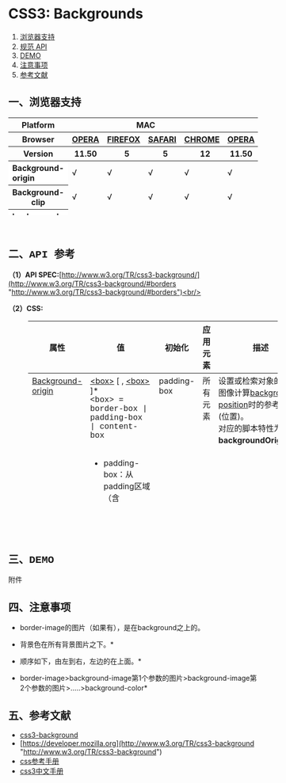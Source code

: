 # CSS3: Backgrounds

1. [浏览器支持](#spec-browser)
2. [规范 API](#spec-api)
3. [DEMO](#spec-demo)
4. [注意事项](#spec-caution)
5. [参考文献](#spec-ref)

<h2 id="spec-browser" style="font-family:Courier New">一、浏览器支持</h2>
<table class="litmus-browser-support-results zeroBorder" summary="Browser support for HTML5 Forms Inputs" height="197" width="920">
<tbody>
<tr>
<th class="primary-heading" scope="row"><span class="offScreen">Platform</span></th>
<th class="primary-heading" colspan="4" scope="colgroup">MAC</th>
<th class="primary-heading" colspan="5" scope="colgroup">WIN</th>
<th class="offScreen">%</th>
</tr>
<tr>
<th class="row-heading secondary-heading" scope="row"><span class="offScreen">Browser</span></th>
<th class="browser-id browser-opera secondary-heading" colspan="1" scope="col"><a href="http://www.opera.com/browser/" target="_blank" title="Download the Opera web browser">OPERA</a></th>
<th class="browser-firefox browser-id secondary-heading" colspan="1" scope="col"><a href="http://www.mozilla-europe.org/en/firefox/" target="_blank" title="Download the Firefox web browser">FIREFOX</a></th>
<th class="browser-id browser-safari secondary-heading" colspan="1" scope="col"><a href="http://www.apple.com/safari/download/" target="_blank" title="Download the Safari web browser">SAFARI</a></th>
<th class="browser-chrome browser-id secondary-heading" colspan="1" scope="col"><a href="http://www.google.com/chrome/" target="_blank" title="Download the Chrome web browser">CHROME</a></th>
<th class="browser-id browser-opera secondary-heading" colspan="1" scope="col"><a href="http://www.opera.com/browser/" target="_blank" title="Download the Opera web browser">OPERA</a></th>
<th class="browser-firefox browser-id secondary-heading" colspan="1" scope="colgroup"><a href="http://www.mozilla-europe.org/en/firefox/" target="_blank" title="Download the Firefox web browser">FIREFOX</a></th>
<th class="browser-id browser-safari secondary-heading" colspan="1" scope="col"><a href="http://www.apple.com/safari/download/" target="_blank" title="Download the Safari web browser">SAFARI</a></th>
<th class="browser-id browser-ie secondary-heading" colspan="1" scope="colgroup"><a href="http://www.microsoft.com/ie/" target="_blank" title="Download the Ie web browser">IE</a></th>
<th class="browser-chrome browser-id secondary-heading" colspan="1" scope="colgroup"><a href="http://www.google.com/chrome/" target="_blank" title="Download the Chrome web browser">CHROME</a></th>
<th class="offScreen">&nbsp;</th>
</tr>
<tr>
<th class="row-heading tertiary-heading" scope="row"><span class="offScreen">Version</span></th>
<th class="tertiary-heading" scope="col"> 11.50 </th>
<th class="tertiary-heading" scope="col">&nbsp;&nbsp; 5 </th>
<th class="tertiary-heading" scope="col">&nbsp;&nbsp; 5 </th>
<th class="tertiary-heading" scope="col">&nbsp;&nbsp; 12 </th>
<th class="tertiary-heading" scope="col"> 11.50 </th>
<th class="tertiary-heading" scope="col">&nbsp;&nbsp;&nbsp; 5<br>
</th>
<th class="tertiary-heading" scope="col">&nbsp;&nbsp; 5 </th>
<th class="tertiary-heading" scope="col">&nbsp;9<br>
</th>
<th class="tertiary-heading" scope="col">&nbsp;&nbsp; 12<br>
</th>
<th class="offScreen">&nbsp;</th>
</tr>
</tbody>
 
<tbody>
<tr>
<th style="text-align:left" bgcolor="#ffffff">Background-origin<br>
</th>
<td>√<br>
</td>
<td>√<br>
</td>
<td>√<br>
</td>
<td>√<br>
</td>
<td>√<br>
</td>
<td>√<br>
</td>
<td>√<br>
</td>
<td>√<br>
</td>
<td>√<br>
</td>
<td><br>
</td>
</tr>
<tr>
<th class="row-heading" scope="row">Background-clip<br>
</th>
<td>√<br>
</td>
<td>√<br>
</td>
<td class="supported">√</td>
<td class="supported">√</td>
<td>√</td>
<td>√<br>
</td>
<td class="supported">√</td>
<td>√<br>
</td>
<td class="supported">√</td>
<td class="grade-limited support-grade"><br>
</td>
</tr>
<tr>
<th style="text-align:left" bgcolor="#ffffff">background-size<br>
</th>
<td>√<br>
</td>
<td>√<br>
</td>
<td>√<br>
</td>
<td>√<br>
</td>
<td>√<br>
</td>
<td>√<br>
</td>
<td>√<br>
</td>
<td>√<br>
</td>
<td>√<br>
</td>
<td><br>
</td>
</tr>
<tr>
<th style="text-align:left" bgcolor="#ffffff">Mutiple backgrounds<br>
</th>
<td>√<br>
</td>
<td>√<br>
</td>
<td>√<br>
</td>
<td>√<br>
</td>
<td>√<br>
</td>
<td>√<br>
</td>
<td>√<br>
</td>
<td>√<br>
</td>
<td>√<br>
</td>
<td><br>
</td>
</tr>
</tbody>
</table>
<br>
<h2 id="spec-api" style="font-family:Courier New">二、API 参考</h2>

**（1）API SPEC:**[http://www.w3.org/TR/css3-background/](http://www.w3.org/TR/css3-background/#borders "http://www.w3.org/TR/css3-background/#borders")<br/>

**（2）CSS:**

<table class="proptable zeroBorder" style="margin-left:40px" height="369" width="920">
<tbody>
<tr>
<th>属性<br>
</th>
<th>值<br>
</th>
<th>初始化<br>
</th>
<th>应用元素<br>
</th>
<th>描述<br>
</th>
<th>类型<br>
</th>
</tr>
</tbody>
 
<tbody>
<tr valign="baseline">
<td style="text-align:left"><a href="http://www.w3.org/TR/css3-background/#background-origin" id="o6zc" title="http://www.w3.org/TR/css3-background/#background-origin">Background-origin</a><br>
</td>
<td style="text-align:left"><a href="http://www.w3.org/TR/css3-background/#ltboxgt">&lt;box&gt;</a> [ , <a href="http://www.w3.org/TR/css3-background/#ltboxgt">&lt;box&gt;</a> ]* <br>
<font face="Courier New">&lt;box&gt; = border-box | padding-box | content-box</font><br>
<br>
<div class="cont">
<ul><li> padding-box：从padding区域（含padding）开始显示背景图像。</li>
<li>border-box：从border区域（含border）开始显示背景图像。</li>
<li>content-box：从content区域开始显示背景图像。 </li></ul>
</div>
</td>
<td style="text-align:left">padding-box <br>
</td>
<td style="text-align:left">所有元素<br>
</td>
<td style="text-align:left">
<div class="cont">设置或检索对象的背景图像计算<a href="http://www.w3.org/TR/css3-background/#background-position" id="l7mu" title="http://www.w3.org/TR/css3-background/#background-position">background-position</a>时的参考原点(位置)。<br>
对应的脚本特性为<b>backgroundOrigin</b>。</div>
<br>
</td>
<td style="text-align:left">视觉<br>
</td>
</tr>
<tr valign="baseline">
<td style="text-align:left"><a href="http://www.w3.org/TR/css3-background/#background-clip" id="ibyx" title="http://www.w3.org/TR/css3-background/#background-clip">Background-clip</a><br>
</td>
<td style="text-align:left"><a href="http://www.w3.org/TR/css3-background/#ltboxgt">&lt;box&gt;</a> [ , <a href="http://www.w3.org/TR/css3-background/#ltboxgt">&lt;box&gt;</a> ]* <br>
<font face="Courier New">&lt;box&gt; = border-box | padding-box | content-box<br>
<br>
</font>
<ul><li>
<div class="cont"> padding-box：从padding区域（不含padding）开始向外裁剪背景。</div>
</li>
<li>
<div class="cont">border-box：从border区域（不含border）开始向外裁剪背景。</div>
</li>
<li>
<div class="cont">content-box：从content区域开始向外裁剪背景。 </div>
</li></ul>
<br>
</td>
<td style="text-align:left">border-box <br>
</td>
<td style="text-align:left">同上<br>
</td>
<td style="text-align:left">指定对象的背景图像向外<b>裁剪</b>的区域。<br>
<div style="text-align:left">对应的脚本特性为<b>backgroundClip</b>。</div>
<br>
</td>
<td style="text-align:left">视觉<br>
</td>
</tr>
<tr valign="baseline">
<td style="text-align:left"><a href="http://www.w3.org/TR/css3-background/#background-size" id="dek8" title="http://www.w3.org/TR/css3-background/#background-size">background-size</a><br>
</td>
<td style="text-align:left"><a href="http://www.w3.org/TR/css3-background/#ltbg-sizegt">&lt;bg-size&gt;</a> [ , <a href="http://www.w3.org/TR/css3-background/#ltbg-sizegt">&lt;bg-size&gt;</a> ]* <br>
<font face="Courier New">&lt;bg-size&gt; = [ &lt;length&gt; | &lt;percentage&gt; | auto ]{1,2} | cover | contain</font><br>
<br>
<div class="cont">&lt;length&gt;：用长度值指定背景图像大小。不允许负值。<br>
&lt;percentage&gt;：用百分比指定背景图像大小。不允许负值。<br>
auto：背景图像的真实大小。<br>
cover：将背景图像等比缩放到完全覆盖容器，背景图像有可能超出容器。<br>
contain：将背景图像等比缩放到宽度或高度与容器的宽度或高度相等，背景图像始终被包含在容器内。 </div>
</td>
<td style="text-align:left">auto<br>
</td>
<td style="text-align:left">同上<br>
</td>
<td style="text-align:left">
<div class="cont">检索或设置对象的背景图像的尺寸大小。
<ul><li>该属性提供2个参数值(特性值cover和contain除外)。</li>
<li>如果提供两个，第一个用于定义背景图像的宽度，第二个用于定义背景图像的高度。</li>
<li>如果只提供一个，该值将用于定义背景图像的宽度，第2个值默认为auto，即高度为auto，此时背景图以提供的宽度作为参照来进行等比缩放。</li>
<li>对应的脚本特性为<b>backgroundSize</b>。</li></ul>
</div>
<br>
</td>
<td style="text-align:left">视觉<br>
</td>
</tr>
<tr>
<td style="text-align:left"><a href="http://www.w3.org/TR/css3-background/#layering" id="on1o" title="http://www.w3.org/TR/css3-background/#layering">Mutiple backgrounds</a><br>
</td>
<td style="text-align:left">background ： [background-image] | [background-origin] | [background-clip] | [background-repeat] | [background-size] | [background-position]<br>
<br>
</td>
<td style="text-align:left">none<br>
</td>
<td style="text-align:left">同上<br>
</td>
<td style="text-align:left">复合属性。多重背景图象，可以把不同背景图象只放到一个块元素里。（背景色background-color不能设置多重）。
<ul><li>一个元素可以设置多重背景图像。</li>
<li>每组属性间使用逗号分隔。</li>
<li>如果设置的多重背景图之间存在着交集（即存在着重叠关系），前面的背景图会覆盖在后面的背景图之上。</li></ul>
<br>
</td>
<td style="text-align:left">视觉<br>
</td>
</tr>
</tbody>
</table>
<br>
<br>
<br>
<h2 id="spec-demo" style="font-family:Courier New">三、DEMO</h2>
附件
<h2 id="spec-caution" style="font-family:Courier New">四、注意事项</h2>

* border-image的图片（如果有），是在background之上的。

* 背景色在所有背景图片之下。*<br>

* 顺序如下，由左到右，左边的在上面。*<br>

* border-image&gt;background-image第1个参数的图片&gt;background-image第2个参数的图片&gt;.....&gt;background-color*

<h2 id="spec-ref" style="font-family:Courier New">五、参考文献</h2>

* [css3-background](http://www.w3.org/TR/css3-background "http://www.w3.org/TR/css3-background")
* [https://developer.mozilla.org](http://www.w3.org/TR/css3-background "http://www.w3.org/TR/css3-background")
* [css参考手册](http://www.css88.com/book/css/ "http://www.css88.com/book/css/")
* [css3中文手册](http://isd.tencent.com/css3/ "http://isd.tencent.com/css3/")

